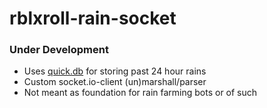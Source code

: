 # rblxroll-rain-socket
### Under Development

-   Uses [quick.db](https://www.npmjs.com/package/quick.db) for storing past 24 hour rains
-   Custom socket.io-client (un)marshall/parser
-   Not meant as foundation for rain farming bots or of such
